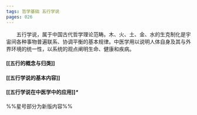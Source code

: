```yaml
---
tags: 哲学基础 五行学说
pages: 026
---
```

&emsp;&emsp;五行学说，属于中国古代哲学理论范畴。木、火、土、金、水的生克制化是宇宙间各种事物普遍联系、协调平衡的基本规律。中医学用以说明人体自身及其与外界环境的统一性，以系统的观点阐明生命、健康和疾病。

#### [[五行的概念与归类]]
#### [[五行学说的基本内容]]
#### [[五行学说在中医学中的应用]]<dfn>\*</dfn>
%%星号部分为新版内容%%